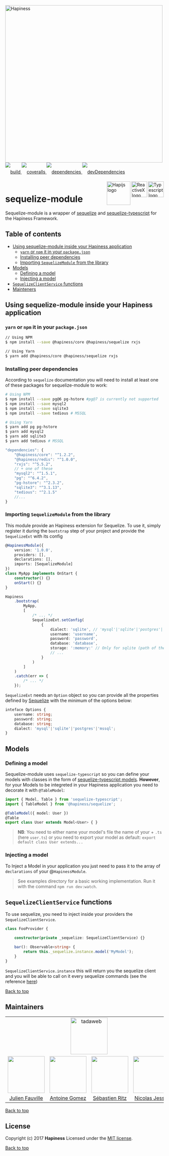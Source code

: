 <img src="http://bit.ly/2mxmKKI" width="500" alt="Hapiness" />

<div style="margin-bottom:20px;">
    <div style="line-height:60px">
        <a href="https://travis-ci.org/hapinessjs/sequelize-module.svg?branch=master">
            <img src="https://travis-ci.org/hapinessjs/sequelize-module.svg?branch=master" alt="build" />
        </a>
        <a href="https://coveralls.io/github/hapinessjs/sequelize-module?branch=master">
            <img src="https://coveralls.io/repos/github/hapinessjs/sequelize-module/badge.svg?branch=master" alt="coveralls" />
        </a>
        <a href="https://david-dm.org/hapinessjs/sequelize-module">
            <img src="https://david-dm.org/hapinessjs/sequelize-module.svg" alt="dependencies" />
        </a>
        <a href="https://david-dm.org/hapinessjs/sequelize-module?type=dev">
            <img src="https://david-dm.org/hapinessjs/sequelize-module/dev-status.svg" alt="devDependencies" />
        </a>
    </div>
    <div>
        <a href="https://www.typescriptlang.org/docs/tutorial.html">
            <img src="https://cdn-images-1.medium.com/max/800/1*8lKzkDJVWuVbqumysxMRYw.png"
                align="right" alt="Typescript logo" width="50" height="50" style="border:none;" />
        </a>
        <a href="http://reactivex.io/rxjs">
            <img src="http://reactivex.io/assets/Rx_Logo_S.png"
                align="right" alt="ReactiveX logo" width="50" height="50" style="border:none;" />
        </a>
        <a href="http://hapijs.com">
            <img src="http://bit.ly/2lYPYPw"
                align="right" alt="Hapijs logo" width="75" style="border:none;" />
        </a>
    </div>
</div>

# sequelize-module

Sequelize-module is a wrapper of [sequelize](http://docs.sequelizejs.com/) and [sequelize-typescript](https://github.com/RobinBuschmann/sequelize-typescript) for the Hapiness Framework.

## Table of contents
* [Using sequelize-module inside your Hapiness application](#using-sequelize-module-inside-your-hapiness-application)
    * [`yarn` or `npm` it in your `package.json`](#yarn-or-npm-it-in-your-packagejson)
    * [Installing peer dependencies](#installing-peer-dependencies)
    * [Importing `SequelizeModule` from the library](#importing-sequelizemodule-from-the-library)
* [Models](#models)
    * [Defining a model](#defining-a-model)
    * [Injecting a model](#injecting-a-model)
* [`SequelizeClientService` functions](#sequelizeclientservice-functions)
* [Mainteners](#maintainers)

## Using sequelize-module inside your Hapiness application

### `yarn` or `npm` it in your `package.json`
```bash
// Using NPM
$ npm install --save @hapiness/core @hapiness/sequelize rxjs

// Using Yarn
$ yarn add @hapiness/core @hapiness/sequelize rxjs
```

### Installing peer dependencies
According to `sequelize` documentation you will need to install at least one of these packages for sequelize-module to work:

```bash
# Using NPM
$ npm install --save pg@6 pg-hstore #pg@7 is currently not supported
$ npm install --save mysql2
$ npm install --save sqlite3
$ npm install --save tedious # MSSQL

# Using Yarn
$ yarn add pg pg-hstore
$ yarn add mysql2
$ yarn add sqlite3
$ yarn add tedious # MSSQL
```
```javascript
"dependencies": {
    "@hapiness/core": "^1.2.2",
    "@hapiness/redis": "^1.0.0",
    "rxjs": "^5.5.2",
    // + one of these
    "mysql2": "^1.5.1",
    "pg": "^6.4.2",
    "pg-hstore": "^2.3.2",
    "sqlite3": "^3.1.13",
    "tedious": "^2.1.5"
    //...
}
```

### Importing `SequelizeModule` from the library

This module provide an Hapiness extension for Sequelize.
To use it, simply register it during the ```bootstrap``` step of your project and provide the ```SequelizeExt``` with its config

```typescript
@HapinessModule({
    version: '1.0.0',
    providers: [],
    declarations: [],
    imports: [SequelizeModule]
})
class MyApp implements OnStart {
    constructor() {}
    onStart() {}
}

Hapiness
    .bootstrap(
        MyApp,
        [
            /* ... */
            SequelizeExt.setConfig(
                {
                    dialect: 'sqlite', // 'mysql'|'sqlite'|'postgres'|'mssql'
                    username: 'username',
                    password: 'password',
                    database: 'database',
                    storage: ':memory:' // Only for sqlite (path of the file or :memory:)
                    // ...
                }
            )
        ]
    )
    .catch(err => {
        /* ... */
    });
```

`SequelizeExt` needs an `Option` object so you can provide all the properties defined by [Sequelize](http://docs.sequelizejs.com/class/lib/sequelize.js~Sequelize.html#instance-constructor-constructor) with the minimum of the options below:
```typescript
inteface Options {
    username: string;
    password: string;
    database: string;
    dialect: 'mysql'|'sqlite'|'postgres'|'mssql';
}
```

## Models

### Defining a model

Sequelize-module uses `sequelize-typescript` so you can define your models with classes in the form of [sequelize-typescript models](https://github.com/RobinBuschmann/sequelize-typescript#model-definition). **However**, for your Models to be integreted in your Hapiness application you need to decorate it with `@TableModel`:

```Typescript
import { Model, Table } from 'sequelize-typescript';
import { TableModel } from '@hapiness/sequelize';

@TableModel({ model: User })
@Table
export class User extends Model<User> { }
```

> **NB**: You need to either name your model's file the name of your + `.ts` (here `user.ts`) or you need to export your model as default: `export default class User extends...`

### Injecting a model

To Inject a Model in your application you just need to pass it to the array of `declarations` of your @`HapinessModule`.

> See examples directory for a basic working implementation. Run it with the command `npm run dev:watch`.

## ```SequelizeClientService``` functions

To use sequelize, you need to inject inside your providers the ```SequelizeClientService```.

```typescript
class FooProvider {

    constructor(private _sequelize: SequelizeClientService) {}

    bar(): Observable<string> {
    	return this._sequelize.instance.model('MyModel');
    }
}
```

`SequelizeClientService.instance` this will return you the sequelize client and you will be able to call on it every sequelize commands (see the reference [here](http://docs.sequelizejs.com/identifiers.html))

[Back to top](#table-of-contents)

## Maintainers

<table>
    <tr>
        <td colspan="4" align="center"><a href="https://www.tadaweb.com"><img src="http://bit.ly/2xHQkTi" width="117" alt="tadaweb" /></a></td>
    </tr>
    <tr>
        <td align="center"><a href="https://github.com/Juneil"><img src="https://avatars3.githubusercontent.com/u/6546204?v=3&s=117" width="117"/></a></td>
        <td align="center"><a href="https://github.com/antoinegomez"><img src="https://avatars3.githubusercontent.com/u/997028?v=3&s=117" width="117"/></a></td>
        <td align="center"><a href="https://github.com/reptilbud"><img src="https://avatars3.githubusercontent.com/u/6841511?v=3&s=117" width="117"/></a></td>
        <td align="center"><a href="https://github.com/njl07"><img src="https://avatars3.githubusercontent.com/u/1673977?v=3&s=117" width="117"/></a></td>
    </tr>
    <tr>
        <td align="center"><a href="https://github.com/Juneil">Julien Fauville</a></td>
        <td align="center"><a href="https://github.com/antoinegomez">Antoine Gomez</a></td>
        <td align="center"><a href="https://github.com/reptilbud">Sébastien Ritz</a></td>
        <td align="center"><a href="https://github.com/njl07">Nicolas Jessel</a></td>
    </tr>
</table>

[Back to top](#table-of-contents)

## License

Copyright (c) 2017 **Hapiness** Licensed under the [MIT license](https://github.com/hapinessjs/redis-module/blob/master/LICENSE.md).

[Back to top](#table-of-contents)
